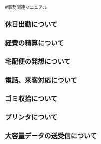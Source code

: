 #事務関連マニュアル
## 休日出勤について
## 経費の精算について
## 宅配便の発想について
## 電話、来客対応について
## ゴミ収拾について
## プリンタについて
## 大容量データの送受信について

